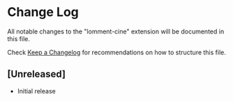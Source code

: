 # Change Log

All notable changes to the "lomment-cine" extension will be documented in this file.

Check [Keep a Changelog](http://keepachangelog.com/) for recommendations on how to structure this file.

## [Unreleased]

- Initial release
